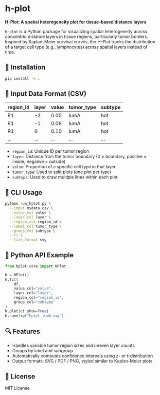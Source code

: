 # h-plot

**H-Plot: A spatial heterogeneity plot for tissue-based distance layers**

`h-plot` is a Python package for visualizing spatial heterogeneity across concentric distance layers in tissue regions, particularly tumor borders. Inspired by Kaplan-Meier survival curves, the H-Plot tracks the distribution of a target cell type (e.g., lymphocytes) across spatial layers instead of time.

## 🚀 Installation

```bash
pip install -e .
```

## 📁 Input Data Format (CSV)

| region_id | layer | value  | tumor_type | subtype |
|-----------|-------|--------|------------|---------|
| R1        | -2    | 0.05   | lumA       | hot     |
| R1        | -1    | 0.08   | lumA       | hot     |
| R1        | 0     | 0.10   | lumA       | hot     |
| ...       | ...   | ...    | ...        | ...     |

- `region_id`: Unique ID per tumor region
- `layer`: Distance from the tumor boundary (0 = boundary, positive = inside, negative = outside)
- `value`: Proportion of a specific cell type in that layer
- `tumor_type`: Used to split plots (one plot per type)
- `subtype`: Used to draw multiple lines within each plot

## 🧭 CLI Usage

```bash
python run_hplot.py \
  --input mydata.csv \
  --value_col value \
  --layer_col layer \
  --region_col region_id \
  --label_col tumor_type \
  --group_col subtype \
  --ci \
  --file_format svg
```

## 📘 Python API Example

```python
from hplot.core import HPlot

h = HPlot()
h.fit(
    df,
    value_col="value",
    layer_col="layer",
    region_col="region_id",
    group_col="subtype"
)
h.plot(ci_show=True)
h.savefig("hplot_lumA.svg")
```

## 🔍 Features

- Handles variable tumor region sizes and uneven layer counts
- Groups by label and subgroup
- Automatically computes confidence intervals using z- or t-distribution
- Output formats: SVG / PDF / PNG, styled similar to Kaplan-Meier plots

## 📄 License

MIT License
